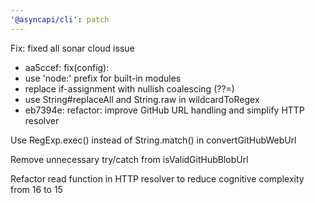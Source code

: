 ```yaml
---
'@asyncapi/cli': patch
---
```


Fix: fixed all sonar cloud issue

- aa5ccef: fix(config):
- use 'node:' prefix for built-in modules
- replace if-assignment with nullish coalescing (??=)
- use String#replaceAll and String.raw in wildcardToRegex
- eb7394e: refactor: improve GitHub URL handling and simplify HTTP resolver

Use RegExp.exec() instead of String.match() in convertGitHubWebUrl

Remove unnecessary try/catch from isValidGitHubBlobUrl

Refactor read function in HTTP resolver to reduce cognitive complexity from 16 to 15


